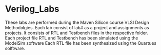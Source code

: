 # Verilog_Labs
These labs are performed during the Maven Silicon course VLSI Design Methodolgies. Each lab consist of lab# as a project and assignments as projects.
It consists of RTL and Testbench files in the respective folder.
Each project file RTL and Testbench has been simulated using the ModelSim software
Each RTL file has been synthesized using the Quartues solftware.
